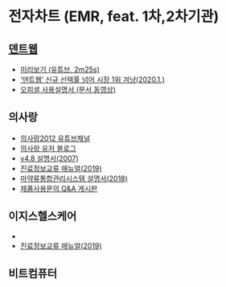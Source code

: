 # 전자차트 (EMR, feat. 1차,2차기관)

## [덴트웹](https://www.dentweb.co.kr/)

- [미리보기 (유튜브, 2m25s)](https://youtu.be/VsQuzgJGlkE)
- [‘덴트웹’ 신규 선택률 넘어 시장 1위 겨냥(2020.1.)](https://www.dttoday.com/news/articleView.html?idxno=83922)
- [오피셜 사용설명서 (문서,동영상)](https://www.dentweb.co.kr/Home/Tutorial)

## 의사랑

- [의사랑2012 유튜브채널](https://www.youtube.com/channel/UCvruvXU3a3beU-k73r33b2A)
- [의사랑 유저 블로그](https://blog.daum.net/idrlee/category/%EC%9D%98%EC%82%AC%EB%9E%91)
- [v4.8 설명서(2007)](https://blog.daum.net/idrlee/16099848)
- [진료정보교류 매뉴얼(2019)](https://nrefer.snuh.org/REFIMG01/NOTICE/20190403192255N000000000001862/%EB%B6%99%EC%9E%84%203-1.%20EMR%EB%A9%94%EB%89%B4%EC%96%BC(%EC%9C%A0%EB%B9%84%EC%BC%80%EC%96%B4).pdf)
- [마약류통합관리시스템 설명서(2018)](https://www.ysarang.com/CustomerCenter/CC0901?Idx=7&Num=15265)
- [제품사용문의 Q&A 게시판](https://www.ysarang.com/Main/CM02?page=6)

## 이지스헬스케어

- 
- [진료정보교류 매뉴얼(2019)](https://nrefer.snuh.org/REFIMG01/MATERIAL/20190403192442M000000000001863/%EC%A7%84%EB%A3%8C%EC%A0%95%EB%B3%B4%EA%B5%90%EB%A5%98%20%EC%84%9C%EB%B9%84%EC%8A%A4%20%EC%82%AC%EC%9A%A9%EC%9E%90%20%EB%A7%A4%EB%89%B4%EC%96%BC_%EC%9D%B4%EC%A7%80%EC%8A%A4%ED%97%AC%EC%8A%A4%EC%BC%80%EC%96%B4.pdf)

## 비트컴퓨터



